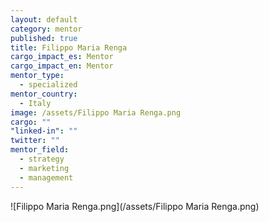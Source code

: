 ```yaml
---
layout: default
category: mentor
published: true
title: Filippo Maria Renga
cargo_impact_es: Mentor
cargo_impact_en: Mentor
mentor_type: 
  - specialized
mentor_country: 
  - Italy
image: /assets/Filippo Maria Renga.png
cargo: ""
"linked-in": ""
twitter: ""
mentor_field: 
  - strategy
  - marketing
  - management
---
```



![Filippo Maria Renga.png](/assets/Filippo Maria Renga.png)
